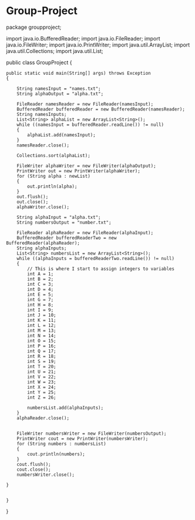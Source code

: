 # Group-Project
package groupproject;

import java.io.BufferedReader;
import java.io.FileReader;
import java.io.FileWriter;
import java.io.PrintWriter;
import java.util.ArrayList;
import java.util.Collections;
import java.util.List;

public class GroupProject 
{

	public static void main(String[] args) throws Exception 
	{

		String namesInput = "names.txt";
		String alphaOutput = "alpha.txt";

		FileReader namesReader = new FileReader(namesInput);
		BufferedReader bufferedReader = new BufferedReader(namesReader);
		String namesInputs;
		List<String> alphaList = new ArrayList<String>();
		while ((namesInput = bufferedReader.readLine()) != null) 
		{
			alphaList.add(namesInput);
		}
		namesReader.close();

		Collections.sort(alphaList);

		FileWriter alphaWriter = new FileWriter(alphaOutput);
		PrintWriter out = new PrintWriter(alphaWriter);
		for (String alpha : newList) 
		{
			out.println(alpha);
		}
		out.flush();
		out.close();
		alphaWriter.close();
		
		String alphaInput = "alpha.txt";
		String numbersOutput = "number.txt";
		
		FileReader alphaReader = new FileReader(alphaInput);
		BufferedReader bufferedReaderTwo = new BufferedReader(alphaReader);
		String alphaInputs;
		List<String> numbersList = new ArrayList<String>();
		while ((alphaInputs = bufferedReaderTwo.readLine()) != null)
		{
			// This is where I start to assign integers to variables
			int A = 1;
			int B = 2;
			int C = 3;
			int D = 4;
			int E = 5;
			int G = 7;
			int H = 8;
			int I = 9;
			int J = 10;
			int K = 11;
			int L = 12;
			int M = 13;
			int N = 14;
			int O = 15;
			int P = 16;
			int Q = 17;
			int R = 18;
			int S = 19;
			int T = 20;
			int U = 21;
			int V = 22;
			int W = 23;
			int X = 24;
			int Y = 25;
			int Z = 26;

			numbersList.add(alphaInputs);
		}
		alphaReader.close();
		

		FileWriter numbersWriter = new FileWriter(numbersOutput);
		PrintWriter cout = new PrintWriter(numbersWriter);
		for (String numbers : numbersList) 
		{
			cout.println(numbers);
		}
		cout.flush();
		cout.close();
		numbersWriter.close();
			
	}


	}
}
